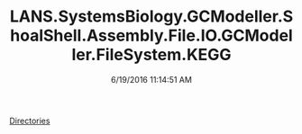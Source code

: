 ﻿---
title: LANS.SystemsBiology.GCModeller.ShoalShell.Assembly.File.IO.GCModeller.FileSystem.KEGG
date: 6/19/2016 11:14:51 AM
---

[Directories](T-LANS.SystemsBiology.GCModeller.ShoalShell.Assembly.File.IO.GCModeller.FileSystem.KEGG.Directories.html)

